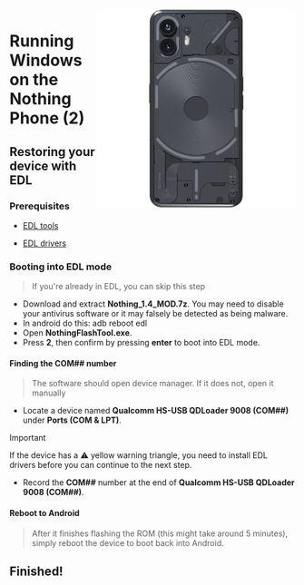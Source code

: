 <img align="right" src="https://github.com/govro150/woa-pong/blob/main/pong.png" width="350" alt="Windows 11 running on pong">

# Running Windows on the Nothing Phone (2)

## Restoring your device with EDL

### Prerequisites

- [EDL tools](https://drive.google.com/file/d/1dfW2pNLxn8d-4sV7FQ9n-nKfreRjyWan/view?usp=sharing)

- [EDL drivers](https://xdaforums.com/attachments/qualcomm-hs-usb-qdloader-9008-driver-zip.6081556/?hash=59c2fd14784d4b8b66600e964459c427)


### Booting into EDL mode
> If you're already in EDL, you can skip this step
- Download and extract **Nothing_1.4_MOD.7z**. You may need to disable your antivirus software or it may falsely be detected as being malware.
- In android do this: adb reboot edl
- Open **NothingFlashTool.exe**.
- Press **2**, then confirm by pressing **enter** to boot into EDL mode.

#### Finding the COM## number
> The software should open device manager. If it does not, open it manually
- Locate a device named **Qualcomm HS-USB QDLoader 9008 (COM##)** under **Ports (COM & LPT)**.
> [!Important]
> If the device has a ⚠️ yellow warning triangle, you need to install EDL drivers before you can continue to the next step.
- Record the **COM##** number at the end of **Qualcomm HS-USB QDLoader 9008 (COM##)**.

#### Reboot to Android
> After it finishes flashing the ROM (this might take around 5 minutes), simply reboot the device to boot back into Android.

## Finished!












